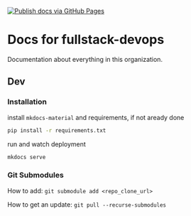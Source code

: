 [![Publish docs via GitHub Pages](https://github.com/fullstack-devops/fullstack-devops.github.io/actions/workflows/gh-pages.yml/badge.svg)](https://github.com/fullstack-devops/fullstack-devops.github.io/actions/workflows/gh-pages.yml)

# Docs for fullstack-devops

Documentation about everything in this organization.

## Dev

### Installation

install `mkdocs-material` and requirements, if not aready done

```bash
pip install -r requirements.txt
```

run and watch deployment

```bash
mkdocs serve
```

### Git Submodules

How to add: `git submodule add <repo_clone_url>`

How to get an update: `git pull --recurse-submodules`
